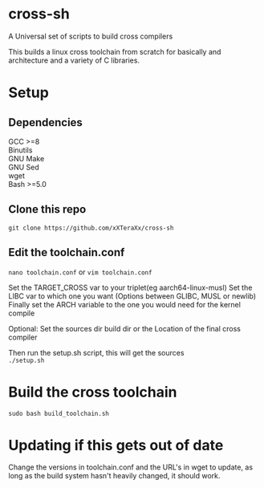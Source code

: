 # cross-sh
A Universal set of scripts to build cross compilers

This builds a linux cross toolchain from scratch for basically and architecture and a variety of C libraries.


# Setup 

## Dependencies
GCC >=8  
Binutils  
GNU Make  
GNU Sed  
wget  
Bash >=5.0  

## Clone this repo
`git clone https://github.com/xXTeraXx/cross-sh`


## Edit the toolchain.conf 

`nano toolchain.conf` or `vim toolchain.conf`

Set the TARGET_CROSS var to your triplet(eg aarch64-linux-musl)
Set the LIBC var to which one you want (Options between GLIBC, MUSL or newlib)
Finally set the ARCH variable to the one you would need for the kernel compile

Optional: Set the sources dir build dir or the Location of the final cross compiler

Then run the setup.sh script, this will get the sources  
`./setup.sh`

# Build the cross toolchain

`sudo bash build_toolchain.sh`  

# Updating if this gets out of date

Change the versions in toolchain.conf and the URL's in wget to update, as long as the build system hasn't heavily changed, it should work.


